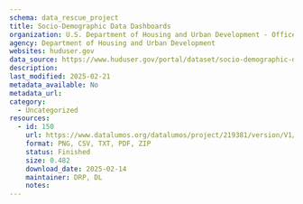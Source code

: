 ```yaml
---
schema: data_rescue_project 
title: Socio-Demographic Data Dashboards
organization: U.S. Department of Housing and Urban Development - Office of Policy Development and Research
agency: Department of Housing and Urban Development
websites: huduser.gov
data_source: https://www.huduser.gov/portal/dataset/socio-demographic-dashboards.html
description: 
last_modified: 2025-02-21
metadata_available: No
metadata_url: 
category:
  - Uncategorized
resources:
  - id: 150
    url: https://www.datalumos.org/datalumos/project/219381/version/V1/view
    format: PNG, CSV, TXT, PDF, ZIP
    status: Finished
    size: 0.482
    download_date: 2025-02-14
    maintainer: DRP, DL
    notes: 
---
```

